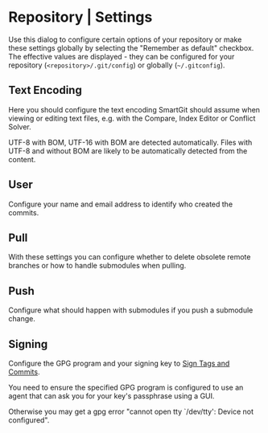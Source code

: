 # Repository \| Settings

Use this dialog to configure certain options of your repository or make
these settings globally by selecting the "Remember as default" checkbox.
The effective values are displayed - they can be configured for your
repository (`<repository>/.git/config`) or globally (`~/.gitconfig`).

## Text Encoding

Here you should configure the text encoding SmartGit should assume when
viewing or editing text files, e.g. with the Compare, Index Editor or
Conflict Solver.

UTF-8 with BOM, UTF-16 with BOM are detected automatically. Files with
UTF-8 and without BOM are likely to be automatically detected from the
content.

## User

Configure your name and email address to identify who created the
commits.

## Pull

With these settings you can configure whether to delete obsolete remote
branches or how to handle submodules when pulling.

## Push

Configure what should happen with submodules if you push a submodule
change.

## Signing

Configure the GPG program and your signing key to [Sign Tags and Commits](Sign-Tags-and-Commits.md).



You need to ensure the specified GPG program is configured to use an
agent that can ask you for your key's passphrase using a GUI.

Otherwise you may get a gpg error "cannot open tty \`/dev/tty': Device
not configured".


